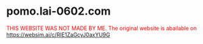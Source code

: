 # pomo.lai-0602.com

<font color="red">THIS WEBSITE WAS NOT MADE BY ME. The original website is abailable on https://websim.ai/c/RIE1ZaGcyJ0axYU9G</font>

